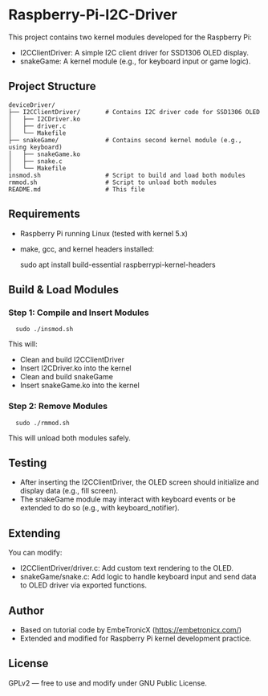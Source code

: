 # Raspberry-Pi-I2C-Driver

This project contains two kernel modules developed for the Raspberry Pi:

- I2CClientDriver: A simple I2C client driver for SSD1306 OLED display.
- snakeGame: A kernel module (e.g., for keyboard input or game logic).

## Project Structure
```
deviceDriver/
├── I2CClientDriver/       # Contains I2C driver code for SSD1306 OLED
│   ├── I2CDriver.ko
│   ├── driver.c
│   └── Makefile
├── snakeGame/             # Contains second kernel module (e.g., using keyboard)
│   ├── snakeGame.ko
│   ├── snake.c
│   └── Makefile
insmod.sh                  # Script to build and load both modules
rmmod.sh                   # Script to unload both modules
README.md                  # This file
```
## Requirements

- Raspberry Pi running Linux (tested with kernel 5.x)
- make, gcc, and kernel headers installed:

  sudo apt install build-essential raspberrypi-kernel-headers

## Build & Load Modules

### Step 1: Compile and Insert Modules

```
  sudo ./insmod.sh
```

This will:
- Clean and build I2CClientDriver
- Insert I2CDriver.ko into the kernel
- Clean and build snakeGame
- Insert snakeGame.ko into the kernel

### Step 2: Remove Modules

```
  sudo ./rmmod.sh
```

This will unload both modules safely.

## Testing

- After inserting the I2CClientDriver, the OLED screen should initialize and display data (e.g., fill screen).
- The snakeGame module may interact with keyboard events or be extended to do so (e.g., with keyboard_notifier).

## Extending

You can modify:
- I2CClientDriver/driver.c: Add custom text rendering to the OLED.
- snakeGame/snake.c: Add logic to handle keyboard input and send data to OLED driver via exported functions.

## Author

- Based on tutorial code by EmbeTronicX (https://embetronicx.com/)
- Extended and modified for Raspberry Pi kernel development practice.

## License

GPLv2 — free to use and modify under GNU Public License.
